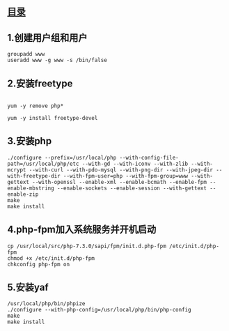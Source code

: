 
## [目录](https://github.com/jhq0113/yafr/blob/master/docs/index.md)

## 1.创建用户组和用户
```shell
groupadd www 
useradd www -g www -s /bin/false
```

## 2.安装freetype
```shell

yum -y remove php*

yum -y install freetype-devel
```


## 3.安装php
```shell
./configure --prefix=/usr/local/php --with-config-file-path=/usr/local/php/etc --with-gd --with-iconv --with-zlib --with-mcrypt --with-curl --with-pdo-mysql --with-png-dir --with-jpeg-dir --with-freetype-dir --with-fpm-user=php --with-fpm-group=www --with-gettext --with-openssl --enable-xml --enable-bcmath --enable-fpm --enable-mbstring --enable-sockets --enable-session --with-gettext --enable-zip 
make
make install 
```

## 4.php-fpm加入系统服务并开机启动
```shell
cp /usr/local/src/php-7.3.0/sapi/fpm/init.d.php-fpm /etc/init.d/php-fpm 
chmod +x /etc/init.d/php-fpm 
chkconfig php-fpm on
```


## 5.安装yaf
```shell
/usr/local/php/bin/phpize 
./configure --with-php-config=/usr/local/php/bin/php-config 
make 
make install
```


